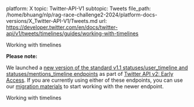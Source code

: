 platform: X
topic: Twitter-API-V1
subtopic: Tweets
file_path: /home/bhuang/nlp/rag-race-challenge2-2024/platform-docs-versions/X_Twitter-API-V1/Tweets.md
url: https://developer.twitter.com/en/docs/twitter-api/v1/tweets/timelines/guides/working-with-timelines

Working with timelines

**Please note:**  

We launched a [new version of the standard v1.1 statuses/user\_timeline and statuses/mentions\_timeline endpoints](https://developer.twitter.com/en/docs/twitter-api/tweets/timelines/introduction) as part of [Twitter API v2: Early Access](https://developer.twitter.com/content/developer-twitter/en/docs/twitter-api/early-access). If you are currently using either of these endpoints, you can use our [migration materials](https://developer.twitter.com/content/developer-twitter/en/docs/twitter-api/tweets/timelines/migrate/standard-to-twitter-api-v2) to start working with the newer endpoint.

Working with timelines
